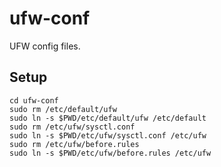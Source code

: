 # ufw-conf
UFW config files.

## Setup

```shell
cd ufw-conf
sudo rm /etc/default/ufw
sudo ln -s $PWD/etc/default/ufw /etc/default
sudo rm /etc/ufw/sysctl.conf
sudo ln -s $PWD/etc/ufw/sysctl.conf /etc/ufw
sudo rm /etc/ufw/before.rules
sudo ln -s $PWD/etc/ufw/before.rules /etc/ufw
```
